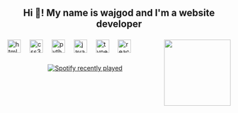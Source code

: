 <h2 align="center">Hi 👋! My name is wajgod and I'm a website developer</h2>

###

<img align="right" height="150" src="https://media0.giphy.com/media/v1.Y2lkPTc5MGI3NjExMmZ4Ym4xMjlvang0azk4OHgxNmhma3V6eHk0aTN4ZWJ6N3dhYmR2dCZlcD12MV9pbnRlcm5hbF9naWZfYnlfaWQmY3Q9Zw/bGgsc5mWoryfgKBx1u/giphy.gif"  />

###

<div align="left">
  <img src="https://cdn.jsdelivr.net/gh/devicons/devicon/icons/html5/html5-original.svg" height="30" alt="html5 logo"  />
  <img width="12" />
  <img src="https://cdn.jsdelivr.net/gh/devicons/devicon/icons/css3/css3-original.svg" height="30" alt="css3 logo"  />
  <img width="12" />
  <img src="https://cdn.jsdelivr.net/gh/devicons/devicon/icons/python/python-original.svg" height="30" alt="python logo"  />
  <img width="12" />
  <img src="https://cdn.jsdelivr.net/gh/devicons/devicon/icons/javascript/javascript-original.svg" height="30" alt="javascript logo"  />
  <img width="12" />
  <img src="https://cdn.jsdelivr.net/gh/devicons/devicon/icons/typescript/typescript-original.svg" height="30" alt="typescript logo"  />
  <img width="12" />
  <img src="https://cdn.jsdelivr.net/gh/devicons/devicon/icons/react/react-original.svg" height="30" alt="react logo"  />
</div>

###

<div align="center">
  <a href="https://open.spotify.com/user/xelor88cfqew5oe32j8f8r5p2">
    <img src="https://spotify-recently-played-readme.vercel.app/api?user=wajjgod9&count=10" alt="Spotify recently played"  />
  </a>
</div>

###
